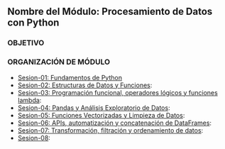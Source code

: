 ## Nombre del Módulo: Procesamiento de Datos con Python

### OBJETIVO 


### ORGANIZACIÓN DE MÓDULO 
 
 - [Sesion-01: Fundamentos de Python](Sesion-01/Readme.md)
 - [Sesion-02: Estructuras de Datos y Funciones](Sesion-02/Readme.md):  
 - [Sesion-03: Programación funcional, operadores lógicos y funciones lambda](Sesion-03/Readme.md):  
 - [Sesion-04: Pandas y Análisis Exploratorio de Datos](Sesion-04/Readme.md):  
 - [Sesion-05: Funciones Vectorizadas y Limpieza de Datos](Sesion-05/Readme.md):  
 - [Sesion-06: APIs, automatización y concatenación de DataFrames](Sesion-06/Readme.md): 
 - [Sesion-07: Transformación, filtración y ordenamiento de datos](Sesion-07/Readme.md):  
 - [Sesion-08]():  

